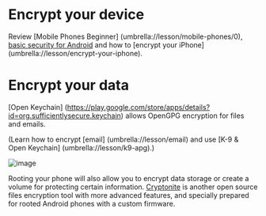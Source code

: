 [Title]: # (Encryption of volumes)
[Order]: # (11)

# Encrypt your device

Review [Mobile Phones Beginner] (umbrella://lesson/mobile-phones/0), [basic security for Android](umbrella://lesson/android) and how to [encrypt your iPhone] (umbrella://lesson/encrypt-your-iphone).

# Encrypt your data

[Open Keychain] (https://play.google.com/store/apps/details?id=org.sufficientlysecure.keychain)  allows OpenGPG encryption for files and emails. 

(Learn how to encrypt [email]  (umbrella://lesson/email) and use [K-9 & Open Keychain] (umbrella://lesson/k9-apg).)

![image](mobileexp2.png)

Rooting your phone will also allow you to encrypt data storage or create a volume for protecting certain information. [Cryptonite](https://code.google.com/p/cryptonite/) is another open source files encryption tool with more advanced features, and specially prepared for rooted Android phones with a custom firmware.

